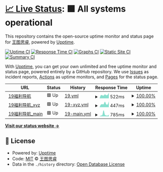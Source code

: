 # [📈 Live Status](https://365taole.github.io/upptime): <!--live status--> **🟩 All systems operational**

This repository contains the open-source uptime monitor and status page for [王图思睿](https://365taole.github.io/upptime), powered by [Upptime](https://github.com/upptime/upptime).

[![Uptime CI](https://github.com/365taole/upptime/workflows/Uptime%20CI/badge.svg)](https://github.com/upptime/upptime/actions?query=workflow%3A%22Uptime+CI%22)
[![Response Time CI](https://github.com/365taole/upptime/workflows/Response%20Time%20CI/badge.svg)](https://github.com/upptime/upptime/actions?query=workflow%3A%22Response+Time+CI%22)
[![Graphs CI](https://github.com/365taole/upptime/workflows/Graphs%20CI/badge.svg)](https://github.com/upptime/upptime/actions?query=workflow%3A%22Graphs+CI%22)
[![Static Site CI](https://github.com/365taole/upptime/workflows/Static%20Site%20CI/badge.svg)](https://github.com/upptime/upptime/actions?query=workflow%3A%22Static+Site+CI%22)
[![Summary CI](https://github.com/365taole/upptime/workflows/Summary%20CI/badge.svg)](https://github.com/upptime/upptime/actions?query=workflow%3A%22Summary+CI%22)

With [Upptime](https://upptime.js.org), you can get your own unlimited and free uptime monitor and status page, powered entirely by a GitHub repository. We use [Issues](https://github.com/365taole/upptime/issues) as incident reports, [Actions](https://github.com/365taole/upptime/actions) as uptime monitors, and [Pages](https://365taole.github.io/upptime) for the status page.

<!--start: status pages-->
<!-- This summary is generated by Upptime (https://github.com/upptime/upptime) -->
<!-- Do not edit this manually, your changes will be overwritten -->
<!-- prettier-ignore -->
| URL | Status | History | Response Time | Uptime |
| --- | ------ | ------- | ------------- | ------ |
| <img alt="" src="https://favicons.githubusercontent.com/19dh.space" height="13"> [19福利导航](https://19dh.space) | 🟩 Up | [19.yml](https://github.com/365taole/upptime/commits/HEAD/history/19.yml) | <details><summary><img alt="Response time graph" src="./graphs/19/response-time-week.png" height="20"> 522ms</summary><br><a href="https://365taole.github.io/upptime/history/19"><img alt="Response time 588" src="https://img.shields.io/endpoint?url=https%3A%2F%2Fraw.githubusercontent.com%2F365taole%2Fupptime%2FHEAD%2Fapi%2F19%2Fresponse-time.json"></a><br><a href="https://365taole.github.io/upptime/history/19"><img alt="24-hour response time 868" src="https://img.shields.io/endpoint?url=https%3A%2F%2Fraw.githubusercontent.com%2F365taole%2Fupptime%2FHEAD%2Fapi%2F19%2Fresponse-time-day.json"></a><br><a href="https://365taole.github.io/upptime/history/19"><img alt="7-day response time 522" src="https://img.shields.io/endpoint?url=https%3A%2F%2Fraw.githubusercontent.com%2F365taole%2Fupptime%2FHEAD%2Fapi%2F19%2Fresponse-time-week.json"></a><br><a href="https://365taole.github.io/upptime/history/19"><img alt="30-day response time 588" src="https://img.shields.io/endpoint?url=https%3A%2F%2Fraw.githubusercontent.com%2F365taole%2Fupptime%2FHEAD%2Fapi%2F19%2Fresponse-time-month.json"></a><br><a href="https://365taole.github.io/upptime/history/19"><img alt="1-year response time 588" src="https://img.shields.io/endpoint?url=https%3A%2F%2Fraw.githubusercontent.com%2F365taole%2Fupptime%2FHEAD%2Fapi%2F19%2Fresponse-time-year.json"></a></details> | <details><summary><a href="https://365taole.github.io/upptime/history/19">100.00%</a></summary><a href="https://365taole.github.io/upptime/history/19"><img alt="All-time uptime 100.00%" src="https://img.shields.io/endpoint?url=https%3A%2F%2Fraw.githubusercontent.com%2F365taole%2Fupptime%2FHEAD%2Fapi%2F19%2Fuptime.json"></a><br><a href="https://365taole.github.io/upptime/history/19"><img alt="24-hour uptime 100.00%" src="https://img.shields.io/endpoint?url=https%3A%2F%2Fraw.githubusercontent.com%2F365taole%2Fupptime%2FHEAD%2Fapi%2F19%2Fuptime-day.json"></a><br><a href="https://365taole.github.io/upptime/history/19"><img alt="7-day uptime 100.00%" src="https://img.shields.io/endpoint?url=https%3A%2F%2Fraw.githubusercontent.com%2F365taole%2Fupptime%2FHEAD%2Fapi%2F19%2Fuptime-week.json"></a><br><a href="https://365taole.github.io/upptime/history/19"><img alt="30-day uptime 100.00%" src="https://img.shields.io/endpoint?url=https%3A%2F%2Fraw.githubusercontent.com%2F365taole%2Fupptime%2FHEAD%2Fapi%2F19%2Fuptime-month.json"></a><br><a href="https://365taole.github.io/upptime/history/19"><img alt="1-year uptime 100.00%" src="https://img.shields.io/endpoint?url=https%3A%2F%2Fraw.githubusercontent.com%2F365taole%2Fupptime%2FHEAD%2Fapi%2F19%2Fuptime-year.json"></a></details>
| <img alt="" src="https://favicons.githubusercontent.com/19dh.xyz" height="13"> [19福利导航_xyz](https://19dh.xyz) | 🟩 Up | [19-xyz.yml](https://github.com/365taole/upptime/commits/HEAD/history/19-xyz.yml) | <details><summary><img alt="Response time graph" src="./graphs/19-xyz/response-time-week.png" height="20"> 447ms</summary><br><a href="https://365taole.github.io/upptime/history/19-xyz"><img alt="Response time 447" src="https://img.shields.io/endpoint?url=https%3A%2F%2Fraw.githubusercontent.com%2F365taole%2Fupptime%2FHEAD%2Fapi%2F19-xyz%2Fresponse-time.json"></a><br><a href="https://365taole.github.io/upptime/history/19-xyz"><img alt="24-hour response time 594" src="https://img.shields.io/endpoint?url=https%3A%2F%2Fraw.githubusercontent.com%2F365taole%2Fupptime%2FHEAD%2Fapi%2F19-xyz%2Fresponse-time-day.json"></a><br><a href="https://365taole.github.io/upptime/history/19-xyz"><img alt="7-day response time 447" src="https://img.shields.io/endpoint?url=https%3A%2F%2Fraw.githubusercontent.com%2F365taole%2Fupptime%2FHEAD%2Fapi%2F19-xyz%2Fresponse-time-week.json"></a><br><a href="https://365taole.github.io/upptime/history/19-xyz"><img alt="30-day response time 447" src="https://img.shields.io/endpoint?url=https%3A%2F%2Fraw.githubusercontent.com%2F365taole%2Fupptime%2FHEAD%2Fapi%2F19-xyz%2Fresponse-time-month.json"></a><br><a href="https://365taole.github.io/upptime/history/19-xyz"><img alt="1-year response time 447" src="https://img.shields.io/endpoint?url=https%3A%2F%2Fraw.githubusercontent.com%2F365taole%2Fupptime%2FHEAD%2Fapi%2F19-xyz%2Fresponse-time-year.json"></a></details> | <details><summary><a href="https://365taole.github.io/upptime/history/19-xyz">100.00%</a></summary><a href="https://365taole.github.io/upptime/history/19-xyz"><img alt="All-time uptime 100.00%" src="https://img.shields.io/endpoint?url=https%3A%2F%2Fraw.githubusercontent.com%2F365taole%2Fupptime%2FHEAD%2Fapi%2F19-xyz%2Fuptime.json"></a><br><a href="https://365taole.github.io/upptime/history/19-xyz"><img alt="24-hour uptime 100.00%" src="https://img.shields.io/endpoint?url=https%3A%2F%2Fraw.githubusercontent.com%2F365taole%2Fupptime%2FHEAD%2Fapi%2F19-xyz%2Fuptime-day.json"></a><br><a href="https://365taole.github.io/upptime/history/19-xyz"><img alt="7-day uptime 100.00%" src="https://img.shields.io/endpoint?url=https%3A%2F%2Fraw.githubusercontent.com%2F365taole%2Fupptime%2FHEAD%2Fapi%2F19-xyz%2Fuptime-week.json"></a><br><a href="https://365taole.github.io/upptime/history/19-xyz"><img alt="30-day uptime 100.00%" src="https://img.shields.io/endpoint?url=https%3A%2F%2Fraw.githubusercontent.com%2F365taole%2Fupptime%2FHEAD%2Fapi%2F19-xyz%2Fuptime-month.json"></a><br><a href="https://365taole.github.io/upptime/history/19-xyz"><img alt="1-year uptime 100.00%" src="https://img.shields.io/endpoint?url=https%3A%2F%2Fraw.githubusercontent.com%2F365taole%2Fupptime%2FHEAD%2Fapi%2F19-xyz%2Fuptime-year.json"></a></details>
| <img alt="" src="https://favicons.githubusercontent.com/19dh.vip" height="13"> [19福利导航_main](https://19dh.vip) | 🟩 Up | [19-main.yml](https://github.com/365taole/upptime/commits/HEAD/history/19-main.yml) | <details><summary><img alt="Response time graph" src="./graphs/19-main/response-time-week.png" height="20"> 785ms</summary><br><a href="https://365taole.github.io/upptime/history/19-main"><img alt="Response time 603" src="https://img.shields.io/endpoint?url=https%3A%2F%2Fraw.githubusercontent.com%2F365taole%2Fupptime%2FHEAD%2Fapi%2F19-main%2Fresponse-time.json"></a><br><a href="https://365taole.github.io/upptime/history/19-main"><img alt="24-hour response time 686" src="https://img.shields.io/endpoint?url=https%3A%2F%2Fraw.githubusercontent.com%2F365taole%2Fupptime%2FHEAD%2Fapi%2F19-main%2Fresponse-time-day.json"></a><br><a href="https://365taole.github.io/upptime/history/19-main"><img alt="7-day response time 785" src="https://img.shields.io/endpoint?url=https%3A%2F%2Fraw.githubusercontent.com%2F365taole%2Fupptime%2FHEAD%2Fapi%2F19-main%2Fresponse-time-week.json"></a><br><a href="https://365taole.github.io/upptime/history/19-main"><img alt="30-day response time 603" src="https://img.shields.io/endpoint?url=https%3A%2F%2Fraw.githubusercontent.com%2F365taole%2Fupptime%2FHEAD%2Fapi%2F19-main%2Fresponse-time-month.json"></a><br><a href="https://365taole.github.io/upptime/history/19-main"><img alt="1-year response time 603" src="https://img.shields.io/endpoint?url=https%3A%2F%2Fraw.githubusercontent.com%2F365taole%2Fupptime%2FHEAD%2Fapi%2F19-main%2Fresponse-time-year.json"></a></details> | <details><summary><a href="https://365taole.github.io/upptime/history/19-main">100.00%</a></summary><a href="https://365taole.github.io/upptime/history/19-main"><img alt="All-time uptime 100.00%" src="https://img.shields.io/endpoint?url=https%3A%2F%2Fraw.githubusercontent.com%2F365taole%2Fupptime%2FHEAD%2Fapi%2F19-main%2Fuptime.json"></a><br><a href="https://365taole.github.io/upptime/history/19-main"><img alt="24-hour uptime 100.00%" src="https://img.shields.io/endpoint?url=https%3A%2F%2Fraw.githubusercontent.com%2F365taole%2Fupptime%2FHEAD%2Fapi%2F19-main%2Fuptime-day.json"></a><br><a href="https://365taole.github.io/upptime/history/19-main"><img alt="7-day uptime 100.00%" src="https://img.shields.io/endpoint?url=https%3A%2F%2Fraw.githubusercontent.com%2F365taole%2Fupptime%2FHEAD%2Fapi%2F19-main%2Fuptime-week.json"></a><br><a href="https://365taole.github.io/upptime/history/19-main"><img alt="30-day uptime 100.00%" src="https://img.shields.io/endpoint?url=https%3A%2F%2Fraw.githubusercontent.com%2F365taole%2Fupptime%2FHEAD%2Fapi%2F19-main%2Fuptime-month.json"></a><br><a href="https://365taole.github.io/upptime/history/19-main"><img alt="1-year uptime 100.00%" src="https://img.shields.io/endpoint?url=https%3A%2F%2Fraw.githubusercontent.com%2F365taole%2Fupptime%2FHEAD%2Fapi%2F19-main%2Fuptime-year.json"></a></details>

<!--end: status pages-->

[**Visit our status website →**](https://365taole.github.io/upptime)

## 📄 License

- Powered by: [Upptime](https://github.com/upptime/upptime)
- Code: [MIT](./LICENSE) © [王图思睿](https://365taole.github.io/upptime)
- Data in the `./history` directory: [Open Database License](https://opendatacommons.org/licenses/odbl/1-0/)
